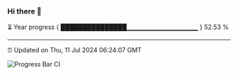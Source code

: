 ### Hi there 👋

⏳ Year progress { ███████████████▁▁▁▁▁▁▁▁▁▁▁▁▁▁▁ } 52.53 %

---

⏰ Updated on Thu, 11 Jul 2024 06:24:07 GMT

![Progress Bar CI](https://github.com/liununu/liununu/workflows/Progress%20Bar%20CI/badge.svg)
